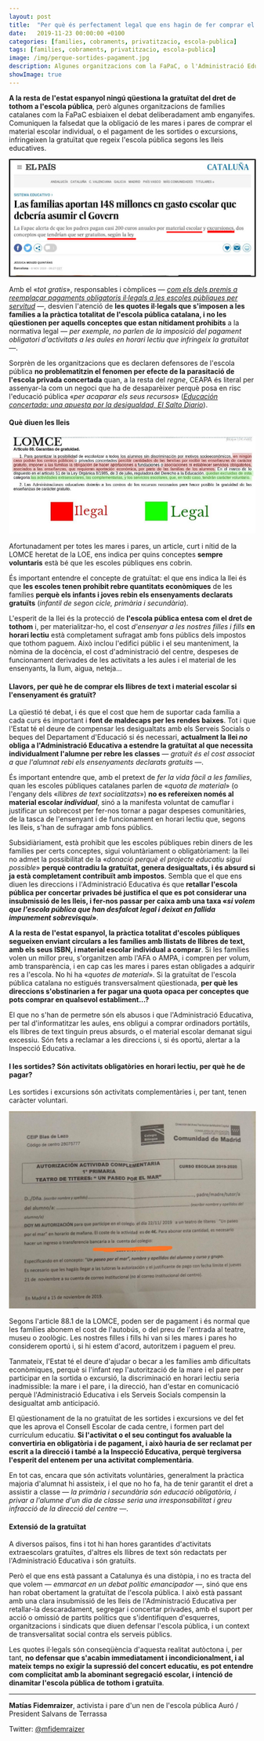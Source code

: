 ```yaml
---
layout: post
title:  "Per què és perfectament legal que ens hagin de fer comprar el material escolar individual, llibres de text i pagar les sortides?"
date:   2019-11-23 00:00:00 +0100
categories: [families, cobraments, privatitzacio, escola-publica]
tags: [families, cobraments, privatitzacio, escola-publica]
image: /img/perque-sortides-pagament.jpg
description: Algunes organitzacions com la FaPaC, o l'Administració Educativa enverinen amb un discurs enganyós del «tot gratis» per camuflar i justificar les quotes il·legals.
showImage: true
---
```


**A la resta de l'estat espanyol ningú qüestiona la gratuïtat del dret de tothom a l'escola pública**, però algunes organitzacions de famílies catalanes com la FaPaC esbiaixen el debat deliberadament amb enganyifes. Comuniquen la falsedat que la obligació de les mares i pares de comprar el material escolar individual, o el pagament de les sortides o excursions, infringeixen la gratuïtat que regeix l'escola pública segons les lleis educatives.

![Postura de FaPaC davant els pagaments obligatoris il·legals a les famílies catalanes de la pública](/img/perque-sortides-pagament-fapac.jpg)

Amb el «*tot gratis*», responsables i còmplices — *[com els dels premis a reemplaçar pagaments obligatoris il·legals a les escoles públiques per servitud](https://www.naciodigital.cat/manresa/noticia/82534)* —, desvien l'atenció de **les quotes il·legals que s'imposen a les famílies a la pràctica totalitat de l'escola pública catalana, i no les qüestionen per aquells conceptes que estan nítidament prohibits** a la normativa legal — *per exemple, no parlen de la imposició del pagament obligatori d'activitats a les aules en horari lectiu que infringeix la gratuïtat* —. 

Sorprèn de les organitzacions que es declaren defensores de l'escola pública **no problematitzin el fenomen per efecte de la parasitació de l'escola privada concertada** quan, a la resta del *regne*, CEAPA és literal per assenyar-la com un negoci que ha de desaparèixer perquè posa en risc l'educació pública «*per acaparar els seus recursos*» ([*Educación concertada: una apuesta por la desigualdad, El Salto Diario*](https://www.elsaltodiario.com/educacion-concertada/educacion-concertada-privatizacion)).

#### **Què diuen les lleis**

![Article 88.1 de la LOMCE](/img/lomce-gratuitat.jpg)

Afortunadament per totes les mares i pares, un article, curt i nítid de la LOMCE heretat de la LOE, ens indica per quins conceptes **sempre voluntaris** està bé que les escoles públiques ens cobrin.

És important entendre el concepte de gratuïtat: el que ens indica la llei és que **les escoles tenen prohibit rebre quantitats econòmiques** de les famílies **perquè els infants i joves rebin els ensenyaments declarats gratuïts** (*infantil de segon cicle, primària i secundària*).

L'esperit de la llei és la protecció de **l'escola pública entesa com el dret de tothom** i, per materialitzar-ho, el cost *d'ensenyar a les nostres filles i fills* **en horari lectiu** està completament sufragat amb fons públics dels impostos que tothom paguem. Això inclou l'edifici públic i el seu manteniment, la nòmina de la docència, el cost d'administració del centre, despeses de funcionament derivades de les activitats a les aules i el material de les ensenyants, la llum, aigua, neteja...

#### **Llavors, per què he de comprar els llibres de text i material escolar si l'ensenyament és gratuït?**

La qüestió té debat, i és que el cost que hem de suportar cada família a cada curs és important i **font de maldecaps per les rendes baixes**. Tot i que l'Estat té el deure de compensar les desigualtats amb els Serveis Socials o beques del Departament d'Educació si és necessari, **actualment la llei *no* obliga a l'Administració Educativa a estendre la gratuïtat al que necessita individualment l'alumne per rebre les classes** — *gratuït és el cost associat a que l'alumnat rebi els ensenyaments declarats gratuits* —.

És important entendre que, amb el pretext de *fer la vida fàcil a les famílies*, quan les escoles públiques catalanes parlen de «*quota de material*» (o l'engany dels «*llibres de text socialitzats*») **no es refereixen només al material escolar *individual***, sinó a la manifesta voluntat de camuflar i justificar un sobrecost per fer-nos tornar a pagar despeses comunitàries, de la tasca de l'ensenyant i de funcionament en horari lectiu que, segons les lleis, s'han de sufragar amb fons públics. 

Subsidiàriament, està prohibit que les escoles públiques rebin diners de les famílies per certs conceptes, sigui voluntàriament o obligatòriament: la llei no admet la possibilitat de la «*donació perquè el projecte educatiu sigui possible*» **perquè contradiu la gratuïtat, genera desigualtats, i és absurd si ja està completament contribuït amb impostos**. Sembla que el que ens diuen les direccions i l'Administració Educativa és que **retallar l'escola pública per concertar privades bé justifica el que es pot considerar una insubmissió de les lleis, i fer-nos passar per caixa amb una taxa «*si volem que l'escola pública que han desfalcat legal i deixat en fallida impunement sobrevisqui*»**.

**A la resta de l'estat espanyol, la pràctica totalitat d'escoles públiques segueixen enviant circulars a les famílies amb llistats de llibres de text, amb els seus ISBN, i material escolar individual a comprar**. Si les famílies volen un millor preu, s'organitzen amb l'AFA o AMPA, i compren per volum, amb transparència, i en cap cas les mares i pares estan obligades a adquirir res a l'escola. No hi ha «*quotes de material*». Si la gratuïtat de l'escola pública catalana no estigués transversalment qüestionada, **per què les direccions s'obstinarien a fer pagar una quota opaca per conceptes que pots comprar en qualsevol establiment...?**

El que no s'han de permetre són els abusos i que l'Administració Educativa, per tal d'informatitzar les aules, ens obligui a comprar ordinadors portàtils, els llibres de text tinguin preus absurds, o el material escolar demanat sigui excessiu. Són fets a reclamar a les direccions i, si és oportú, alertar a la Inspecció Educativa.

#### **I les sortides? Són activitats obligatòries en horari lectiu, per què he de pagar?**

Les sortides i excursions són activitats complementàries i, per tant, tenen caràcter voluntari.

![](/img/circular-sortida-madrid.jpg)

Segons l'article 88.1 de la LOMCE, poden ser de pagament i és normal que les famílies abonem el cost de l'autobús, o del preu de l'entrada al teatre, museu o zoològic. Les nostres filles i fills hi van si les mares i pares ho considerem oportú i, si hi estem d'acord, autoritzem i paguem el preu.

Tanmateix, l'Estat té el deure d'ajudar o becar a les famílies amb dificultats econòmiques, perquè si l'infant rep l'autorització de la mare i el pare per participar en la sortida o excursió, la discriminació en horari lectiu seria inadmissible: la mare i el pare, i la direcció, han d'estar en comunicació perquè l'Administració Educativa i els Serveis Socials compensin la desigualtat amb anticipació.

El qüestionament de la no gratuïtat de les sortides i excursions ve del fet que les aprova el Consell Escolar de cada centre, i formen part del currículum educatiu. **Si l'activitat o el seu contingut fos avaluable la convertiria en obligatòria i de pagament, i això hauria de ser reclamat per escrit a la direcció i també a la Inspecció Educativa, perquè tergiversa l'esperit del entenem per una activitat complementària**.

En tot cas, encara que són activitats voluntàries, generalment la pràctica majoria d'alumnat hi assisteix, i el que no ho fa, ha de tenir garantit el dret a assistir a classe — *la primària i secundària són educació obligatòria, i privar a l'alumne d'un dia de classe seria una irresponsabilitat i greu infracció de la direcció del centre* —.

#### **Extensió de la gratuïtat**

A diversos països, fins i tot hi han hores garantides d'activitats extraescolars gratuïtes, d'altres els llibres de text són redactats per l'Administració Educativa i són gratuïts.

Però el que ens està passant a Catalunya és una distòpia, i no es tracta del que volem — *emmarcat en un debat polític emancipador* —, sinó que ens han robat obertament la gratuïtat de l'escola pública. I això està passant amb una clara insubmissió de les lleis de l'Administració Educativa per retallar-la descaradament, segregar i concertar privades, amb el suport per acció o omissió de partits polítics que s'identifiquen d'esquerres, organitzacions i sindicats que diuen defensar l'escola pública, i un context de transversalitat social contra els serveis públics. 

Les quotes il·legals són conseqüència d'aquesta realitat autòctona i, per tant, **no defensar que s'acabin immediatament i incondicionalment, i al mateix temps no exigir la supressió del concert educatiu, es pot entendre com complicitat amb la abominant segregació escolar, i intenció de dinamitar l'escola pública de tothom i gratuïta**.

---

**Matías Fidemraizer**, activista i pare d'un nen de l'escola pública Auró / President Salvans de Terrassa

Twitter: [@mfidemraizer](https://twitter.com/mfidemraizer)